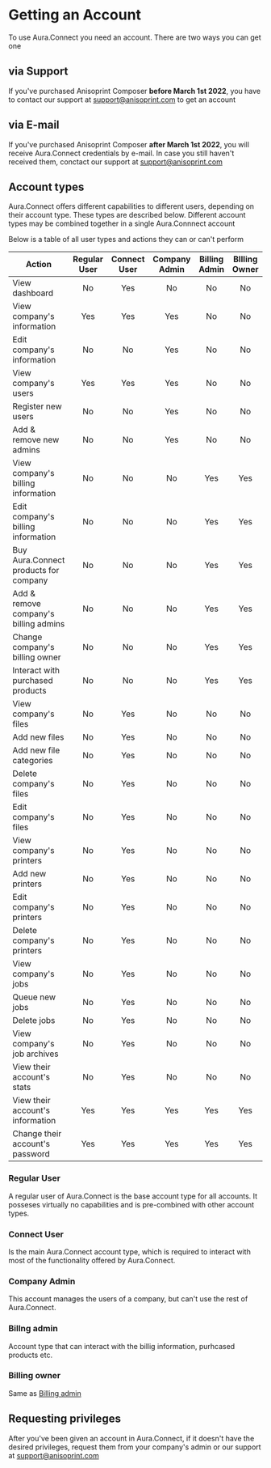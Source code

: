 # Getting an Account

To use Aura.Connect you need an account. There are two ways you can get one

## via Support

If you've purchased Anisoprint Composer **before March 1st 2022**, you have to contact our support at <support@anisoprint.com> to get an account

## via E-mail

If you've purchased Anisoprint Composer **after March 1st 2022**, you will receive Aura.Connect credentials by e-mail. In case you still haven't received them, conctact our support at <support@anisoprint.com>

## Account types

Aura.Connect offers different capabilities to different users, depending on their account type. These types are described below. Different account types may be combined together in a single Aura.Connnect account

Below is a table of all user types and actions they can or can't perform

| Action                                | Regular User | Connect User | Company Admin | Billing Admin | BIlling Owner |
|---------------------------------------|:------------:|:------------:|:-------------:|:-------------:|:-------------:|
| View dashboard                        |      No      |      Yes     |       No      |       No      |       No      |
| View company's information            |      Yes     |      Yes     |       Yes     |       No      |       No      |
| Edit company's information            |      No      |      No      |       Yes     |       No      |       No      |
| View company's users                  |      Yes     |      Yes     |       Yes     |       No      |       No      |
| Register new users                    |      No      |      No      |       Yes     |       No      |       No      |
| Add & remove new admins               |      No      |      No      |       Yes     |       No      |       No      |
| View company's billing information    |      No      |      No      |       No      |       Yes     |       Yes     |
| Edit company's billing information    |      No      |      No      |       No      |       Yes     |       Yes     |
| Buy Aura.Connect products for company |      No      |      No      |       No      |       Yes     |       Yes     |
| Add & remove company's billing admins |      No      |      No      |       No      |       Yes     |       Yes     |
| Change company's billing owner        |      No      |      No      |       No      |       Yes     |       Yes     |
| Interact with purchased products      |      No      |      No      |       No      |       Yes     |       Yes     |
| View company's files                  |      No      |      Yes     |       No      |       No      |       No      |
| Add new files                         |      No      |      Yes     |       No      |       No      |       No      |
| Add new file categories               |      No      |      Yes     |       No      |       No      |       No      |
| Delete company's files                |      No      |      Yes     |       No      |       No      |       No      |
| Edit company's files                  |      No      |      Yes     |       No      |       No      |       No      |
| View company's printers               |      No      |      Yes     |       No      |       No      |       No      |
| Add new printers                      |      No      |      Yes     |       No      |       No      |       No      |
| Edit company's printers               |      No      |      Yes     |       No      |       No      |       No      |
| Delete company's printers             |      No      |      Yes     |       No      |       No      |       No      |
| View company's jobs                   |      No      |      Yes     |       No      |       No      |       No      |
| Queue new jobs                        |      No      |      Yes     |       No      |       No      |       No      |
| Delete jobs                           |      No      |      Yes     |       No      |       No      |       No      |
| View company's job archives           |      No      |      Yes     |       No      |       No      |       No      |
| View their account's stats            |      No      |      Yes     |       No      |       No      |       No      |
| View their account's information      |      Yes     |      Yes     |       Yes     |       Yes     |       Yes     |
| Change their account's password       |      Yes     |      Yes     |       Yes     |       Yes     |       Yes     |

### Regular User

A regular user of Aura.Connect is the base account type for all accounts. It posseses virtually no capabilities and is pre-combined with other account types.

### Connect User

Is the main Aura.Connect account type, which is required to interact with most of the functionality offered by Aura.Connect.

### Company Admin

This account manages the users of a company, but can't use the rest of Aura.Connect.

### Billng admin

Account type that can interact with the billig information, purhcased products etc.

### Billing owner

Same as [Billing admin](#billng-admin)

## Requesting privileges

After you've been given an account in Aura.Connect, if it doesn't have the desired privileges, request them from your company's admin or our support at <support@anisoprint.com>